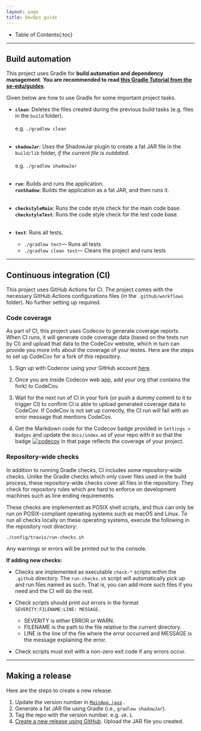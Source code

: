 ```yaml
---
layout: page
title: DevOps guide
---
```


* Table of Contents{:toc}

--------------------------------------------------------------------------------------------------------------------

## Build automation

This project uses Gradle for **build automation and dependency management**. **You are recommended to
read [this Gradle Tutorial from the se-edu/guides](https://se-education.org/guides/tutorials/gradle.html)**.

Given below are how to use Gradle for some important project tasks.

* **`clean`**: Deletes the files created during the previous build tasks (e.g. files in the `build` folder).<br><br>
  e.g. `./gradlew clean`<br><br>

* **`shadowJar`**: Uses the ShadowJar plugin to create a fat JAR file in the `build/lib` folder, *if the current file is
  outdated*.<br><br>
  e.g. `./gradlew shadowJar`<br><br>

* **`run`**: Builds and runs the application.<br>
  **`runShadow`**: Builds the application as a fat JAR, and then runs it.<br><br>

* **`checkstyleMain`**: Runs the code style check for the main code base.<br>
  **`checkstyleTest`**: Runs the code style check for the test code base.<br><br>

* **`test`**: Runs all tests.
    * `./gradlew test`— Runs all tests
    * `./gradlew clean test`— Cleans the project and runs tests

--------------------------------------------------------------------------------------------------------------------

## Continuous integration (CI)

This project uses GitHub Actions for CI. The project comes with the necessary GitHub Actions configurations files (in
the `.github/workflows` folder). No further setting up required.

### Code coverage

As part of CI, this project uses Codecov to generate coverage reports. When CI runs, it will generate code coverage
data (based on the tests run by CI) and upload that data to the CodeCov website, which in turn can provide you more info
about the coverage of your testes. Here are the steps to set up CodeCov for a fork of this repository.

1. Sign up with Codecov using your GitHub account [here](https://codecov.io/signup).

2. Once you are inside Codecov web app, add your org (that contains the fork) to CodeCov.

3. Wait for the next run of CI in your fork (or push a dummy commit to it to trigger CI) to confirm CI is able to upload
   generated coverage data to CodeCov. If CodeCov is not set up correctly, the CI run will fail with an error message
   that mentions CodeCov.

4. Get the Markdown code for the Codecov badge provided in `Settings > Badges` and update the `docs/index.md` of your
   repo with it so that the
   badge [![codecov](https://codecov.io/gh/AY2223S1-CS2103T-W13-1/tp/branch/master/graph/badge.svg?token=OWNSY6SWHW)](https://codecov.io/gh/AY2223S1-CS2103T-W13-1/tp)
   in that page reflects the coverage of your project.

### Repository-wide checks

In addition to running Gradle checks, CI includes some repository-wide checks. Unlike the Gradle checks which only cover
files used in the build process, these repository-wide checks cover all files in the repository. They check for
repository rules which are hard to enforce on development machines such as line ending requirements.

These checks are implemented as POSIX shell scripts, and thus can only be run on POSIX-compliant operating systems such
as macOS and Linux. To run all checks locally on these operating systems, execute the following in the repository root
directory:

`./config/travis/run-checks.sh`

Any warnings or errors will be printed out to the console.

**If adding new checks:**

* Checks are implemented as executable `check-*` scripts within the `.github` directory. The `run-checks.sh` script will
  automatically pick up and run files named as such. That is, you can add more such files if you need and the CI will do
  the rest.

* Check scripts should print out errors in the format `SEVERITY:FILENAME:LINE: MESSAGE`.
    * SEVERITY is either ERROR or WARN.
    * FILENAME is the path to the file relative to the current directory.
    * LINE is the line of the file where the error occurred and MESSAGE is the message explaining the error.

* Check scripts must exit with a non-zero exit code if any errors occur.

--------------------------------------------------------------------------------------------------------------------

## Making a release

Here are the steps to create a new release.

1. Update the version number
   in [`MainApp.java`](https://github.com/AY2223S1-CS2103T-W13-1/tp/blob/master/src/main/java/seedu/studmap/MainApp.java)
   .
2. Generate a fat JAR file using Gradle (i.e., `gradlew shadowJar`).
3. Tag the repo with the version number. e.g. `v0.1`.
4. [Create a new release using GitHub](https://help.github.com/articles/creating-releases/). Upload the JAR file you
   created.
